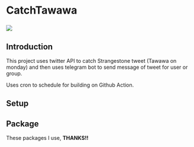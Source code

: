 # CatchTawawa

<h3><img  src="https://img.shields.io/github/license/EKOISMYLOVE/CatchTawawa"/></h3>

## Introduction
This project uses twitter API to catch Strangestone tweet (Tawawa on monday) and then uses telegram bot to send message of tweet for user or group.

Uses cron to schedule for building on Github Action.

## Setup


## Package
These packages I use, **THANKS!!**

